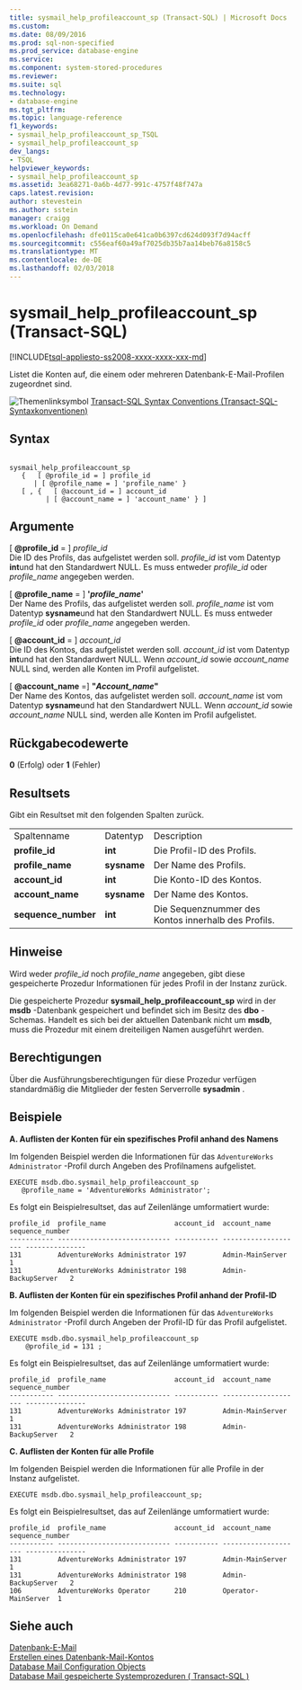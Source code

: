 ```yaml
---
title: sysmail_help_profileaccount_sp (Transact-SQL) | Microsoft Docs
ms.custom: 
ms.date: 08/09/2016
ms.prod: sql-non-specified
ms.prod_service: database-engine
ms.service: 
ms.component: system-stored-procedures
ms.reviewer: 
ms.suite: sql
ms.technology:
- database-engine
ms.tgt_pltfrm: 
ms.topic: language-reference
f1_keywords:
- sysmail_help_profileaccount_sp_TSQL
- sysmail_help_profileaccount_sp
dev_langs:
- TSQL
helpviewer_keywords:
- sysmail_help_profileaccount_sp
ms.assetid: 3ea68271-0a6b-4d77-991c-4757f48f747a
caps.latest.revision: 
author: stevestein
ms.author: sstein
manager: craigg
ms.workload: On Demand
ms.openlocfilehash: dfe0115ca0e641ca0b6397cd624d093f7d94acff
ms.sourcegitcommit: c556eaf60a49af7025db35b7aa14beb76a8158c5
ms.translationtype: MT
ms.contentlocale: de-DE
ms.lasthandoff: 02/03/2018
---
```

# <a name="sysmailhelpprofileaccountsp-transact-sql"></a>sysmail_help_profileaccount_sp (Transact-SQL)
[!INCLUDE[tsql-appliesto-ss2008-xxxx-xxxx-xxx-md](../../includes/tsql-appliesto-ss2008-xxxx-xxxx-xxx-md.md)]

  Listet die Konten auf, die einem oder mehreren Datenbank-E-Mail-Profilen zugeordnet sind.  
    
 ![Themenlinksymbol](../../database-engine/configure-windows/media/topic-link.gif "Topic link icon") [Transact-SQL Syntax Conventions (Transact-SQL-Syntaxkonventionen)](../../t-sql/language-elements/transact-sql-syntax-conventions-transact-sql.md)  
  
## <a name="syntax"></a>Syntax  
  
```  
  
sysmail_help_profileaccount_sp  
   {   [ @profile_id = ] profile_id   
      | [ @profile_name = ] 'profile_name' }  
   [ , {   [ @account_id = ] account_id  
         | [ @account_name = ] 'account_name' } ]  
```  
  
## <a name="arguments"></a>Argumente  
 [ **@profile_id** = ] *profile_id*  
 Die ID des Profils, das aufgelistet werden soll. *profile_id* ist vom Datentyp **int**und hat den Standardwert NULL. Es muss entweder *profile_id* oder *profile_name* angegeben werden.  
  
 [ **@profile_name** = ] **'***profile_name***'**  
 Der Name des Profils, das aufgelistet werden soll. *profile_name* ist vom Datentyp **sysname**und hat den Standardwert NULL. Es muss entweder *profile_id* oder *profile_name* angegeben werden.  
  
 [ **@account_id** = ] *account_id*  
 Die ID des Kontos, das aufgelistet werden soll. *account_id* ist vom Datentyp **int**und hat den Standardwert NULL. Wenn *account_id* sowie *account_name* NULL sind, werden alle Konten im Profil aufgelistet.  
  
 [  **@account_name**  =] **"***Account_name***"**  
 Der Name des Kontos, das aufgelistet werden soll. *account_name* ist vom Datentyp **sysname**und hat den Standardwert NULL. Wenn *account_id* sowie *account_name* NULL sind, werden alle Konten im Profil aufgelistet.  
  
## <a name="return-code-values"></a>Rückgabecodewerte  
 **0** (Erfolg) oder **1** (Fehler)  
  
## <a name="result-sets"></a>Resultsets  
 Gibt ein Resultset mit den folgenden Spalten zurück.  
  
||||  
|-|-|-|  
|Spaltenname|Datentyp|Description|  
|**profile_id**|**int**|Die Profil-ID des Profils.|  
|**profile_name**|**sysname**|Der Name des Profils.|  
|**account_id**|**int**|Die Konto-ID des Kontos.|  
|**account_name**|**sysname**|Der Name des Kontos.|  
|**sequence_number**|**int**|Die Sequenznummer des Kontos innerhalb des Profils.|  
  
## <a name="remarks"></a>Hinweise  
 Wird weder *profile_id* noch *profile_name* angegeben, gibt diese gespeicherte Prozedur Informationen für jedes Profil in der Instanz zurück.  
  
 Die gespeicherte Prozedur **sysmail_help_profileaccount_sp** wird in der **msdb** -Datenbank gespeichert und befindet sich im Besitz des **dbo** -Schemas. Handelt es sich bei der aktuellen Datenbank nicht um **msdb**, muss die Prozedur mit einem dreiteiligen Namen ausgeführt werden.  
  
## <a name="permissions"></a>Berechtigungen  
 Über die Ausführungsberechtigungen für diese Prozedur verfügen standardmäßig die Mitglieder der festen Serverrolle **sysadmin** .  
  
## <a name="examples"></a>Beispiele  
 **A. Auflisten der Konten für ein spezifisches Profil anhand des Namens**  
  
 Im folgenden Beispiel werden die Informationen für das `AdventureWorks Administrator` -Profil durch Angeben des Profilnamens aufgelistet.  
  
```  
EXECUTE msdb.dbo.sysmail_help_profileaccount_sp  
   @profile_name = 'AdventureWorks Administrator';  
```  
  
 Es folgt ein Beispielresultset, das auf Zeilenlänge umformatiert wurde:  
  
```  
profile_id  profile_name                 account_id  account_name         sequence_number  
----------- ---------------------------- ----------- -------------------- ---------------  
131         AdventureWorks Administrator 197         Admin-MainServer     1  
131         AdventureWorks Administrator 198         Admin-BackupServer   2  
```  
  
 **B. Auflisten der Konten für ein spezifisches Profil anhand der Profil-ID**  
  
 Im folgenden Beispiel werden die Informationen für das `AdventureWorks Administrator` -Profil durch Angeben der Profil-ID für das Profil aufgelistet.  
  
```  
EXECUTE msdb.dbo.sysmail_help_profileaccount_sp  
    @profile_id = 131 ;  
```  
  
 Es folgt ein Beispielresultset, das auf Zeilenlänge umformatiert wurde:  
  
```  
profile_id  profile_name                 account_id  account_name         sequence_number  
----------- ---------------------------- ----------- -------------------- ---------------  
131         AdventureWorks Administrator 197         Admin-MainServer     1  
131         AdventureWorks Administrator 198         Admin-BackupServer   2  
```  
  
 **C. Auflisten der Konten für alle Profile**  
  
 Im folgenden Beispiel werden die Informationen für alle Profile in der Instanz aufgelistet.  
  
```  
EXECUTE msdb.dbo.sysmail_help_profileaccount_sp;  
```  
  
 Es folgt ein Beispielresultset, das auf Zeilenlänge umformatiert wurde:  
  
```  
profile_id  profile_name                 account_id  account_name         sequence_number  
----------- ---------------------------- ----------- -------------------- ---------------  
131         AdventureWorks Administrator 197         Admin-MainServer     1  
131         AdventureWorks Administrator 198         Admin-BackupServer   2  
106         AdventureWorks Operator      210         Operator-MainServer  1  
```  
  
## <a name="see-also"></a>Siehe auch  
 [Datenbank-E-Mail](../../relational-databases/database-mail/database-mail.md)   
 [Erstellen eines Datenbank-Mail-Kontos](../../relational-databases/database-mail/create-a-database-mail-account.md)   
 [Database Mail Configuration Objects](../../relational-databases/database-mail/database-mail-configuration-objects.md)   
 [Database Mail gespeicherte Systemprozeduren &#40; Transact-SQL &#41;](../../relational-databases/system-stored-procedures/database-mail-stored-procedures-transact-sql.md)  
  
  
